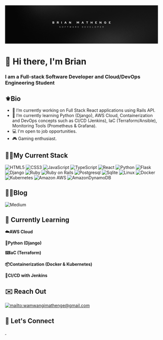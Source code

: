 ![GitHub Banner](./images/banner.png) 

# 🦁 Hi there, I'm Brian
### I am a Full-stack Software Developer and Cloud/DevOps Engineering Student


## ⚜️Bio
- 🔨 I’m currently working on Full Stack React applications using Rails API.
- 🔭 I’m currently learning Python (Django), AWS Cloud, Containerization and DevOps concepts such as CI/CD (Jenkins), IaC (Terraform/Ansible), Monitoring Tools (Prometheus & Grafana).
- 💻 I'm open to job opportunities.
- 🎮 Gaming enthusiast.


## 👨‍💻My Current Stack

![HTML5](https://img.shields.io/badge/html5-%23E34F26.svg?style=for-the-badge&logo=html5&logoColor=white) 
![CSS3](https://img.shields.io/badge/css3-%231572B6.svg?style=for-the-badge&logo=css3&logoColor=white) 
![JavaScript](https://img.shields.io/badge/JavaScript-F7DF1E?style=for-the-badge&logo=javascript&logoColor=black) 
![TypeScript](https://img.shields.io/badge/typescript-%23007ACC.svg?style=for-the-badge&logo=typescript&logoColor=white)
![React](https://img.shields.io/badge/react-%2320232a.svg?style=for-the-badge&logo=react&logoColor=%2361DAFB) 
![Python](https://img.shields.io/badge/Python-14354C?style=for-the-badge&logo=python&logoColor=white)
![Flask](https://img.shields.io/badge/flask-%23000.svg?style=for-the-badge&logo=flask&logoColor=white) 
![Django](https://img.shields.io/badge/Django-092E20?style=for-the-badge&logo=django&logoColor=white) 
![Ruby](https://img.shields.io/badge/ruby-%23CC342D.svg?style=for-the-badge&logo=ruby&logoColor=white) 
![Ruby on Rails](https://img.shields.io/badge/Ruby_on_Rails-CC0000?style=for-the-badge&logo=ruby-on-rails&logoColor=white) 
![Postgresql](https://img.shields.io/badge/PostgreSQL-316192?style=for-the-badge&logo=postgresql&logoColor=white) 
![Sqlite](https://img.shields.io/badge/SQLite-07405E?style=for-the-badge&logo=sqlite&logoColor=white) 
![Linux](https://img.shields.io/badge/Linux-FCC624?style=for-the-badge&logo=linux&logoColor=black)
![Docker](https://img.shields.io/badge/docker-%230db7ed.svg?style=for-the-badge&logo=docker&logoColor=white) 
![Kubernetes](https://img.shields.io/badge/kubernetes-%23326ce5.svg?style=for-the-badge&logo=kubernetes&logoColor=white)
![Amazon AWS](https://img.shields.io/badge/Amazon_AWS-FF9900?style=for-the-badge&logo=amazonaws&logoColor=white) 
![AmazonDynamoDB](https://img.shields.io/badge/Amazon%20DynamoDB-4053D6?style=for-the-badge&logo=Amazon%20DynamoDB&logoColor=white) 


## ✍🏽Blog
![Medium](https://img.shields.io/badge/Medium-12100E?style=for-the-badge&logo=medium&logoColor=white)



## 📕 Currently Learning

**☁️AWS Cloud**

**🐍Python (Django)**

**⌨️IaC (Terraform)**

**📦Containerization (Docker & Kubernetes)**

**🤵CI/CD with Jenkins**


## ✉️ Reach Out
<a href="mailto:wamwangimathenge@gmail.com">
    <img 
        src="https://img.shields.io/badge/Gmail-D14836?style=for-the-badge&logo=gmail&logoColor=white"
        alt="mailto:wamwangimathenge@gmail.com"
    >
</a>




## 🤝 Let's Connect


<a href="https://www.linkedin.com/in/wamwangi-mathenge/">
    <img 
        src="https://img.shields.io/badge/LinkedIn-0077B5?style=for-the-badge&logo=linkedin&logoColor=white"
        alt=""
    >
</a>
<a href="https://twitter.com/_BrianMathenge">
    <img 
        src="https://img.shields.io/badge/Twitter-1DA1F2?style=for-the-badge&logo=twitter&logoColor=white"
        alt=""
    >
</a>
